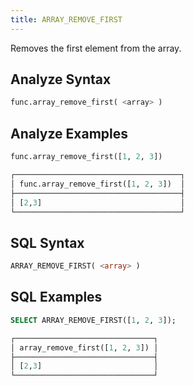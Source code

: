 ```yaml
---
title: ARRAY_REMOVE_FIRST
---
```


Removes the first element from the array.

## Analyze Syntax

```python
func.array_remove_first( <array> )
```

## Analyze Examples

```python
func.array_remove_first([1, 2, 3]) 

┌─────────────────────────────────────┐
│ func.array_remove_first([1, 2, 3])  │
├─────────────────────────────────────┤
│ [2,3]                               │
└─────────────────────────────────────┘
```

## SQL Syntax

```sql
ARRAY_REMOVE_FIRST( <array> )
```

## SQL Examples

```sql
SELECT ARRAY_REMOVE_FIRST([1, 2, 3]);

┌───────────────────────────────┐
│ array_remove_first([1, 2, 3]) │
├───────────────────────────────┤
│ [2,3]                         │
└───────────────────────────────┘
```